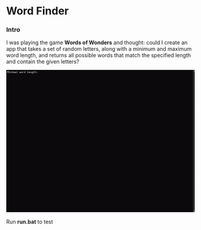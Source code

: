 <h1>Word Finder</h1>

<h3>Intro</h3>
I was playing the game <b>Words of Wonders</b> and thought: could I create an app that takes a set of random letters, along with a minimum and maximum word length, and returns all possible words that match the specified length and contain the given letters?


 ![alt text](word-finder-example.gif)

Run <b>run.bat</b> to test

